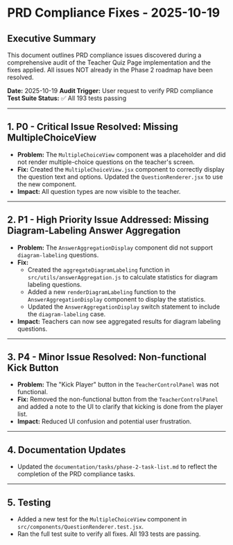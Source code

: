 # PRD Compliance Fixes - 2025-10-19

## Executive Summary

This document outlines PRD compliance issues discovered during a comprehensive audit of the Teacher Quiz Page implementation and the fixes applied. All issues NOT already in the Phase 2 roadmap have been resolved.

**Date:** 2025-10-19
**Audit Trigger:** User request to verify PRD compliance
**Test Suite Status:** ✅ All 193 tests passing

---

## 1. P0 - Critical Issue Resolved: Missing MultipleChoiceView

*   **Problem:** The `MultipleChoiceView` component was a placeholder and did not render multiple-choice questions on the teacher's screen.
*   **Fix:** Created the `MultipleChoiceView.jsx` component to correctly display the question text and options. Updated the `QuestionRenderer.jsx` to use the new component.
*   **Impact:** All question types are now visible to the teacher.

---

## 2. P1 - High Priority Issue Addressed: Missing Diagram-Labeling Answer Aggregation

*   **Problem:** The `AnswerAggregationDisplay` component did not support `diagram-labeling` questions.
*   **Fix:**
    *   Created the `aggregateDiagramLabeling` function in `src/utils/answerAggregation.js` to calculate statistics for diagram labeling questions.
    *   Added a new `renderDiagramLabeling` function to the `AnswerAggregationDisplay` component to display the statistics.
    *   Updated the `AnswerAggregationDisplay` switch statement to include the `diagram-labeling` case.
*   **Impact:** Teachers can now see aggregated results for diagram labeling questions.

---

## 3. P4 - Minor Issue Resolved: Non-functional Kick Button

*   **Problem:** The "Kick Player" button in the `TeacherControlPanel` was not functional.
*   **Fix:** Removed the non-functional button from the `TeacherControlPanel` and added a note to the UI to clarify that kicking is done from the player list.
*   **Impact:** Reduced UI confusion and potential user frustration.

---

## 4. Documentation Updates

*   Updated the `documentation/tasks/phase-2-task-list.md` to reflect the completion of the PRD compliance tasks.

---

## 5. Testing

*   Added a new test for the `MultipleChoiceView` component in `src/components/QuestionRenderer.test.jsx`.
*   Ran the full test suite to verify all fixes. All 193 tests are passing.